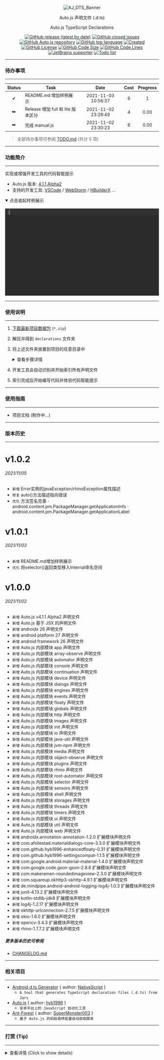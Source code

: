 <!--suppress HtmlDeprecatedAttribute -->

<div align="center">
  <p>
    <img alt="AJ_DTS_Banner" src="https://github.com/SuperMonster002/Hello-Sockpuppet/raw/master/auto.js-ts-declarations-banner_1024×310.png" width="512"/>
  </p>

  <p>Auto.js 声明文件 (.d.ts)</p>
  <p>Auto.js TypeScript Declarations</p>

  <p>
    <a href="https://github.com/SuperMonster003/Auto.js-TypeScript-Declarations/releases/latest"><img alt="GitHub release (latest by date)" src="https://img.shields.io/github/v/release/SuperMonster003/Auto.js-TypeScript-Declarations?color=534BAE"/></a>
    <a href="https://github.com/SuperMonster003/Auto.js-TypeScript-Declarations/issues"><img alt="GitHub closed issues" src="https://img.shields.io/github/issues/SuperMonster003/Auto.js-TypeScript-Declarations?color=009688"/></a>
    <a href="https://github.com/hyb1996/Auto.js"><img alt="GitHub Auto.js repository" src="https://img.shields.io/badge/auto.js-4.1.1 alpha2-67a91b"/></a>
    <a href="https://github.com/topics/javascript"><img alt="GitHub top language" src="https://img.shields.io/github/languages/top/SuperMonster003/Auto.js-TypeScript-Declarations?color=3178C6"/></a>
    <a href="https://github.com/SuperMonster003/Auto.js-TypeScript-Declarations/commit/f8250babdb161e12ad2e14c73e8aa2b5d7d89cbc"><img alt="Created" src="https://img.shields.io/date/1635813883?color=2e7d32&label=created"/></a>
   <br>
    <a href="https://github.com/SuperMonster003/Auto.js-TypeScript-Declarations/blob/main/LICENSE"><img alt="GitHub License" src="https://img.shields.io/github/license/SuperMonster003/Auto.js-TypeScript-Declarations?color=C63F17"/></a>
    <a href="https://github.com/SuperMonster003/Auto.js-TypeScript-Declarations/find/master"><img alt="GitHub Code Size" src="https://img.shields.io/github/languages/code-size/SuperMonster003/Auto.js-TypeScript-Declarations?color=795548"/></a>
    <a href="https://github.com/SuperMonster003/Auto.js-TypeScript-Declarations/find/main"><img alt="GitHub Code Lines" src="https://img.shields.io/tokei/lines/github/SuperMonster003/Auto.js-TypeScript-Declarations?color=37474F"/></a>
    <a href="https://www.jetbrains.com/?from=Auto.js-TypeScript-Declarations"><img alt="JetBrains supporter" src="https://img.shields.io/badge/supporter-JetBrains-ee4677"/></a>
    <a href="https://github.com/SuperMonster003/Auto.js-TypeScript-Declarations/blob/main/docs/TODO.md"><img alt="Todo list" src="https://img.shields.io/badge/todo-5-B64FC8"/></a>
  </p>
</div>

******

### 待办事项

******

| Status | Task | Date | Cost | Progress |
| :---: | --- | :---: | :---: | :---: |
| ✔ | README.md 增加样例展示 | 2021-11-03 10:56:37 | 6 | 1 |
| ✒️ | Release 增加 full 和 lite 版本区分 | 2021-11-02 23:28:49 | 4 | 0.00 |
| ✒️ | 完成 manual.js | 2021-11-02 23:30:23 | 6 | 0.00 |

> 全部待办事项可参阅 [TODO.md](https://github.com/SuperMonster003/Auto.js-TypeScript-Declarations/blob/main/docs/TODO.md) (共计 5 项)

******

### 功能简介

******

实现或增强开发工具的代码智能提示

* Auto.js 版本: [4.1.1 Alpha2](https://github.com/SuperMonster002/Hello-Sockpuppet/raw/master/%5Bauto.js%5D%5B4.1.1_alpha2%5D%5Barm-v7%5D(b69a4e23).apk?raw=true)
* 支持的开发工具: [VSCode](https://code.visualstudio.com/download) / [WebStorm](https://www.jetbrains.com/webstorm/download/) / [HBuilderX](https://www.dcloud.io/hbuilderx.html) ...

<details open><summary>点击收起样例展示</summary>
   <div align="center">
      <br>
      <img alt="Demo" src="https://github.com/SuperMonster002/Hello-Sockpuppet/blob/master/auto.js-ts-declarations-demo.gif"/>
   </div>
</details>

******

### 使用说明

******

1. [下载最新项目数据包](https://github.com/SuperMonster003/Auto.js-TypeScript-Declarations/archive/main.zip) (`*.zip`)
2. 解压并得到 `declarations` 文件夹
3. 将上述文件夹放置到项目的任意目录中

   <details><summary>查看步骤详情</summary>

   假设用户有一个名为 `hello` 的项目<br>
   项目目录结构如下:

       hello / images / ...
       hello / docs / ...
       hello / main.js
       hello / project.json
       ...

   则 `declarations` 文件夹支持以下方式放置

       hello / declarations / (推荐)
       hello / images / declarations /
       hello / docs / declarations /
       hello / ... / ... / declarations /

   但不能放置在项目的同级或上级目录中
   </details>

4. 开发工具会自动识别并开始索引所有声明文件
5. 索引完成后开始编写代码并体验代码智能提示

******

### 使用指南

******

* 项目文档 (制作中...)

******

### 版本历史

******

[comment]: <> (Version history only shows last 3 versions)

# v1.0.2

###### 2021/11/05

* `新增` Error实例的javaException/rhinoException属性描述
* `修复` auto()方法描述指向错误
* `优化` 方法签名完善
  · android.content.pm.PackageManager.getApplicationInfo
  · android.content.pm.PackageManager.getApplicationLabel

# v1.0.1

###### 2021/11/03

* `新增` README.md增加样例展示
* `优化` 将selector()返回类型移入Internal命名空间

# v1.0.0

###### 2021/11/02

* `新增` Auto.js v4.1.1 Alpha2 声明文件
* `新增` Auto.js 基于 JSX 的声明文件
* `新增` androidx 26 声明文件
* `新增` android platform 27 声明文件
* `新增` android framework 26 声明文件
* `新增` Auto.js 内部模块 app 声明文件
* `新增` Auto.js 内部模块 array-observe 声明文件
* `新增` Auto.js 内部模块 automator 声明文件
* `新增` Auto.js 内部模块 console 声明文件
* `新增` Auto.js 内部模块 continuation 声明文件
* `新增` Auto.js 内部模块 device 声明文件
* `新增` Auto.js 内部模块 dialogs 声明文件
* `新增` Auto.js 内部模块 engines 声明文件
* `新增` Auto.js 内部模块 events 声明文件
* `新增` Auto.js 内部模块 floaty 声明文件
* `新增` Auto.js 内部模块 globals 声明文件
* `新增` Auto.js 内部模块 http 声明文件
* `新增` Auto.js 内部模块 images 声明文件
* `新增` Auto.js 内部模块 init 声明文件
* `新增` Auto.js 内部模块 io 声明文件
* `新增` Auto.js 内部模块 java-util 声明文件
* `新增` Auto.js 内部模块 jvm-npm 声明文件
* `新增` Auto.js 内部模块 media 声明文件
* `新增` Auto.js 内部模块 object-observe 声明文件
* `新增` Auto.js 内部模块 plugins 声明文件
* `新增` Auto.js 内部模块 rhino 声明文件
* `新增` Auto.js 内部模块 root-automator 声明文件
* `新增` Auto.js 内部模块 selector 声明文件
* `新增` Auto.js 内部模块 sensors 声明文件
* `新增` Auto.js 内部模块 shell 声明文件
* `新增` Auto.js 内部模块 storages 声明文件
* `新增` Auto.js 内部模块 threads 声明文件
* `新增` Auto.js 内部模块 timers 声明文件
* `新增` Auto.js 内部模块 ui 声明文件
* `新增` Auto.js 内部模块 util 声明文件
* `新增` Auto.js 内部模块 web 声明文件
* `新增` androidx.annotation-annotation-1.2.0 扩展模块声明文件
* `新增` com.afollestad.materialdialogs-core-3.3.0 扩展模块声明文件
* `新增` com.github.hyb1996-enhancedfloaty-0.31 扩展模块声明文件
* `新增` com.github.hyb1996-settingscompat-1.1.5 扩展模块声明文件
* `新增` com.google.android.material-material-1.4.0 扩展模块声明文件
* `新增` com.google.code.gson-gson-2.8.8 扩展模块声明文件
* `新增` com.makeramen-roundedimageview-2.3.0 扩展模块声明文件
* `新增` com.squareup.okhttp3-okhttp-4.9.1 扩展模块声明文件
* `新增` de.mindpipe.android-android-logging-log4j-1.0.3 扩展模块声明文件
* `新增` junit-4.13.2 扩展模块声明文件
* `新增` kotlin-stdlib-jdk8 扩展模块声明文件
* `新增` log4j-1.2.17 扩展模块声明文件
* `新增` okhttp-urlconnection-2.7.5 扩展模块声明文件
* `新增` okio-1.6.0 扩展模块声明文件
* `新增` opencv-3.4.3 扩展模块声明文件
* `新增` rhino-1.7.7.2 扩展模块声明文件

##### 更多版本历史可参阅

* [CHANGELOG.md](https://github.com/SuperMonster003/Auto.js-TypeScript-Declarations/blob/main/docs/CHANGELOG.md)

******

### 相关项目

******

* [Android d.ts Generator](https://github.com/NativeScript/android-dts-generator) { author: [NativeScript](https://github.com/NativeScript) }
    - `A tool that generates TypeScript declaration files (.d.ts) from Jars`
* [Auto.js](https://github.com/hyb1996/Auto.js) { author: [hyb1996](https://github.com/hyb1996) }
    - `安卓平台上的 JavaScript 自动化工具`
* [Ant-Forest](https://github.com/SuperMonster003/Ant-Forest) { author: [SuperMonster003](https://github.com/SuperMonster003) }
    - `基于 Auto.js 的蚂蚁森林能量自动收取脚本`

******

### 打赏 (Tip)

******

<details><summary>查看详情 (Click to show details)</summary><br>
<div align="center">
To tip online, scan the QR code below <br>
扫描对应二维码可打赏 <br><br>
I believe I could make it better with your support :) <br>
感谢每一份支持和鼓励 <br><br>

<a href="https://raw.githubusercontent.com/SuperMonster002/Hello-Sockpuppet/master/qr-alipay-sponsor_521%C3%97648.png"><img alt="Alipay sponsor" src="https://raw.githubusercontent.com/SuperMonster002/Hello-Sockpuppet/master/qr-alipay-sponsor_521%C3%97648.png" height="224"/></a>
<a href="https://raw.githubusercontent.com/SuperMonster002/Hello-Sockpuppet/master/qr-wechat-sponsor_521%C3%97648.png"><img alt="WeChat sponsor" src="https://raw.githubusercontent.com/SuperMonster002/Hello-Sockpuppet/master/qr-wechat-sponsor_521%C3%97648.png" height="224"/></a>
</div>
</details>
